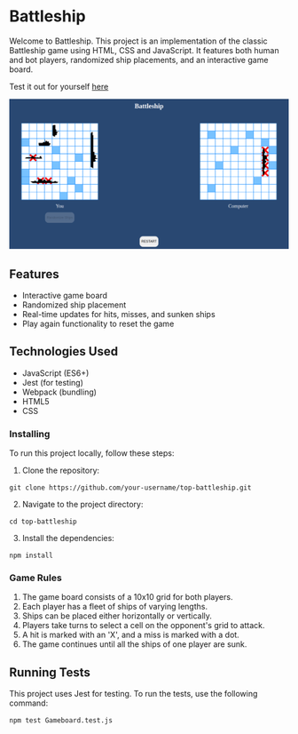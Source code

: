# Battleship

Welcome to Battleship. This project is an implementation of the classic Battleship game using HTML, CSS and JavaScript. It features both human and bot players, randomized ship placements, and an interactive game board.

Test it out for yourself [here](https://ucolinmee.github.io/top-battleship/)

![screenshot](/src/assets/battleship.png)

## Features

* Interactive game board 
* Randomized ship placement
* Real-time updates for hits, misses, and sunken ships
* Play again functionality to reset the game

## Technologies Used
* JavaScript (ES6+)
* Jest (for testing)
* Webpack (bundling)
* HTML5
* CSS

### Installing

To run this project locally, follow these steps:

1. Clone the repository:
```
git clone https://github.com/your-username/top-battleship.git
```

2. Navigate to the project directory:
```
cd top-battleship
```

3. Install the dependencies:
```
npm install
```

### Game Rules

1. The game board consists of a 10x10 grid for both players.
2. Each player has a fleet of ships of varying lengths.
3. Ships can be placed either horizontally or vertically.
4. Players take turns to select a cell on the opponent's grid to attack.
5. A hit is marked with an 'X', and a miss is marked with a dot.
6. The game continues until all the ships of one player are sunk.

## Running Tests

This project uses Jest for testing. To run the tests, use the following command:
```
npm test Gameboard.test.js
```
